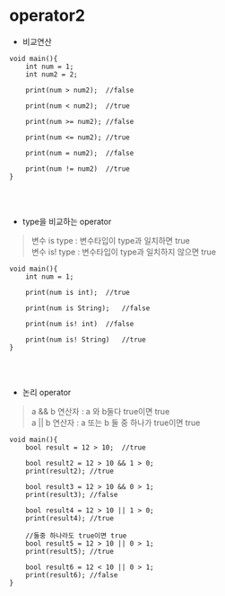 # operator2
- 비교연산
```
void main(){
    int num = 1;
    int num2 = 2;
    
    print(num > num2);  //false
    
    print(num < num2);  //true
    
    print(num >= num2); //false
    
    print(num <= num2); //true
    
    print(num = num2);  //false
    
    print(num != num2)  //true
}
```

<br><br>

- type을 비교하는 operator
> 변수 is type : 변수타입이 type과 일치하면 true<br>
> 변수 is! type : 변수타입이 type과 일치하지 않으면 true <br>
```
void main(){
    int num = 1;
    
    print(num is int);  //true
    
    print(num is String);   //false
    
    print(num is! int)  //false
    
    print(num is! String)   //true
}
```

<br><br>

- 논리 operator
> a && b 연산자 : a 와 b둘다 true이면 true <br>
> a || b 연산자 : a 또는 b 둘 중 하나가 true이면 true <br>
```
void main(){
    bool result = 12 > 10;  //true
    
    bool result2 = 12 > 10 && 1 > 0;
    print(result2); //true
    
    bool result3 = 12 > 10 && 0 > 1;
    print(result3); //false
    
    bool result4 = 12 > 10 || 1 > 0;
    print(result4); //true
    
    //둘중 하나라도 true이면 true
    bool result5 = 12 > 10 || 0 > 1;
    print(result5); //true
    
    bool result6 = 12 < 10 || 0 > 1;
    print(result6); //false
}
```